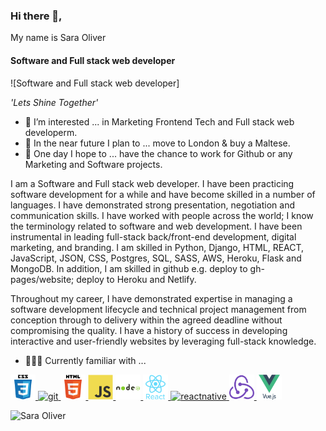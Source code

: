 ### Hi there 👋, 
My name is Sara Oliver
#### Software and Full stack web developer
![Software and Full stack web developer]

*'Lets Shine Together'* 



- 👀 I’m interested ... in Marketing Frontend Tech and Full stack web developerm.
- 🎯 In the near future I plan to ... move to London & buy a Maltese.
- 🤞 One day I hope to ... have the chance to work for Github or any Marketing and Software projects.
</p>
I am a Software and Full stack web developer. I have been practicing software development for a while and have become skilled in a number of languages. I have demonstrated strong presentation, negotiation and communication skills. I have worked with people across the world; I know the terminology related to software and web development. I have been instrumental in leading full-stack back/front-end development, digital marketing, and branding. I am skilled in Python, Django, HTML, REACT, JavaScript, JSON, CSS, Postgres, SQL, SASS, AWS, Heroku, Flask and MongoDB. In addition, I am skilled in github e.g. deploy to gh-pages/website; deploy to Heroku and Netlify.

Throughout my career, I have demonstrated expertise in managing a software development lifecycle and technical project management from conception through to delivery within the agreed deadline without compromising the quality. I have a history of success in developing interactive and user-friendly websites by leveraging full-stack knowledge.


- 👩🏼‍💻 Currently familiar with ...
<p align="left"> <a href="https://www.w3schools.com/css/" target="_blank" rel="noreferrer"> <img src="https://raw.githubusercontent.com/devicons/devicon/master/icons/css3/css3-original-wordmark.svg" alt="css3" width="40" height="40"/> </a> <a href="https://git-scm.com/" target="_blank" rel="noreferrer"> <img src="https://www.vectorlogo.zone/logos/git-scm/git-scm-icon.svg" alt="git" width="40" height="40"/> </a> <a href="https://www.w3.org/html/" target="_blank" rel="noreferrer"> <img src="https://raw.githubusercontent.com/devicons/devicon/master/icons/html5/html5-original-wordmark.svg" alt="html5" width="40" height="40"/> </a> <a href="https://developer.mozilla.org/en-US/docs/Web/JavaScript" target="_blank" rel="noreferrer"> <img src="https://raw.githubusercontent.com/devicons/devicon/master/icons/javascript/javascript-original.svg" alt="javascript" width="40" height="40"/> </a> <a href="https://nodejs.org" target="_blank" rel="noreferrer"> <img src="https://raw.githubusercontent.com/devicons/devicon/master/icons/nodejs/nodejs-original-wordmark.svg" alt="nodejs" width="40" height="40"/> </a> <a href="https://reactjs.org/" target="_blank" rel="noreferrer"> <img src="https://raw.githubusercontent.com/devicons/devicon/master/icons/react/react-original-wordmark.svg" alt="react" width="40" height="40"/> </a> <a href="https://reactnative.dev/" target="_blank" rel="noreferrer"> <img src="https://reactnative.dev/img/header_logo.svg" alt="reactnative" width="40" height="40"/> </a> <a href="https://redux.js.org" target="_blank" rel="noreferrer"> <img src="https://raw.githubusercontent.com/devicons/devicon/master/icons/redux/redux-original.svg" alt="redux" width="40" height="40"/> </a> <a href="https://vuejs.org/" target="_blank" rel="noreferrer"> <img src="https://raw.githubusercontent.com/devicons/devicon/master/icons/vuejs/vuejs-original-wordmark.svg" alt="vuejs" width="40" height="40"/> </a> </p>


![Sara Oliver](https://github-readme-streak-stats.herokuapp.com/?user=aylinhyusmen&theme=react&hide_border=true)

